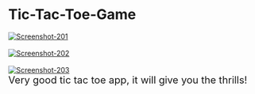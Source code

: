 # Tic-Tac-Toe-Game
<div>
<a href="https://ibb.co/C58mgfp"><img src="https://i.ibb.co/4ZtKzHw/Screenshot-201.png" alt="Screenshot-201" border="0"></a>
<br></br>
<a href="https://ibb.co/h1qdLxq"><img src="https://i.ibb.co/Kz1sbc1/Screenshot-202.png" alt="Screenshot-202" border="0"></a>
<br></br>
<a href="https://ibb.co/FVxfJDx"><img src="https://i.ibb.co/9t8f2r8/Screenshot-203.png" alt="Screenshot-203" border="0"></a>
<br />
</div>
<div style="font-size: 20px;">
Very good tic tac toe app, it will give you the thrills!
</div>

